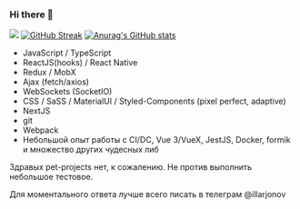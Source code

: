 ### Hi there 👋
![](https://komarev.com/ghpvc/?username=illarjonov)
[![GitHub Streak](https://github-readme-streak-stats.herokuapp.com/?user=illarjonov)](https://git.io/streak-stats)   [![Anurag's GitHub stats](https://github-readme-stats.vercel.app/api?username=illarjonov)](https://github.com/anuraghazra/github-readme-stats) 
- JavaScript / TypeScript
- ReactJS(hooks) / React Native
- Redux / MobX
- Ajax (fetch/axios)
- WebSockets (SocketIO)
- CSS / SaSS / MaterialUI / Styled-Components (pixel perfect, adaptive)
- NextJS
- git
- Webpack
- Небольшой опыт работы с CI/DC, Vue 3/VueX, JestJS, Docker, formik 
и множество других чудесных либ

Здравых pet-projects нет, к сожалению. 
Не против выполнить небольшое тестовое. 

Для моментального ответа лучше всего писать в телеграм @illarjonov

<!--
**Illarjonov/illarjonov** is a ✨ _special_ ✨ repository because its `README.md` (this file) appears on your GitHub profile.

Here are some ideas to get you started:

- 🔭 I’m currently working on ...
- 🌱 I’m currently learning ...
- 👯 I’m looking to collaborate on ...
- 🤔 I’m looking for help with ...
- 💬 Ask me about ...
- 📫 How to reach me: ...
- 😄 Pronouns: ...
- ⚡ Fun fact: ...
-->
